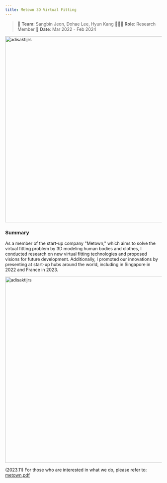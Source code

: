 ```yaml
---
title: Metown 3D Virtual Fitting
---
```


> 👬 **Team**: Sangbin Jeon, Dohae Lee, Hyun Kang
> 👨🏻‍💻 **Role**: Research Member 
> 📅 **Date**: Mar 2022 - Feb 2024

<div class="text-center mb-4">
  <img src="/images/metown.jpg" alt="adisaktijrs" width="600" />
</div>

### Summary
As a member of the start-up company "Metown," which aims to solve the virtual fitting problem by 3D modeling human bodies and clothes, I conducted research on new virtual fitting technologies and proposed visions for future development. Additionally, I promoted our innovations by presenting at start-up hubs around the world, including in Singapore in 2022 and France in 2023.

<div class="text-center mb-4">
  <img src="/images/metown2.jpeg" alt="adisaktijrs" width="600" />
</div>

(2023.11) For those who are interested in what we do, please refer to: <a href="/file/metown.pdf" target="_blank"> metown.pdf</a>
